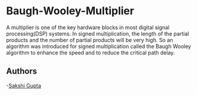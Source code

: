 # Baugh-Wooley-Multiplier
A multiplier is one of the key hardware blocks in most digital signal processing(DSP) systems. In signed multiplication, the length of the partial products and the number of partial products will be very high. So an algorithm was introduced for signed multiplication called the Baugh Wooley algorithm to enhance the speed and to reduce the critical path delay. 

## Authors
-[Sakshi Gupta](https://github.com/sakshirgupta)
